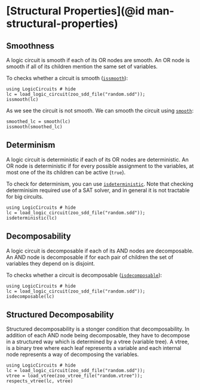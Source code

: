 # [Structural Properties](@id man-structural-properties)

## Smoothness

A logic circuit is smooth if each of its OR nodes are smooth.  An OR node is smooth if all of its children mention the same set of variables. 

To checks whether a circuit is smooth ([`issmooth`](@ref)):

```@example smooth
using LogicCircuits # hide
lc = load_logic_circuit(zoo_sdd_file("random.sdd"));
issmooth(lc)
```

As we see the circuit is not smooth. We can smooth the circuit using [`smooth`](@ref):

```@example smooth
smoothed_lc = smooth(lc)
issmooth(smoothed_lc)
```


## Determinism

A logic circuit is deterministic if each of its OR nodes are deterministic.
An OR node is deterministic if for every possible assignment to the variables, at most one of the its children can be active (`true`).

To check for determinism, you can use [`isdeterministic`](@ref). Note that checking determinisim required use of a SAT solver, and in general it is not tractable for big circuits.

```@example deterministic
using LogicCircuits # hide
lc = load_logic_circuit(zoo_sdd_file("random.sdd"));
isdeterministic(lc)
```


## Decomposability

A logic circuit is decomposable if each of its AND nodes are decomposable. 
An AND node is decomposable if for each pair of children the set of variables they depend on is disjoint.


To checks whether a circuit is decomposable ([`isdecomposable`](@ref)):

```@example
using LogicCircuits # hide
lc = load_logic_circuit(zoo_sdd_file("random.sdd"));
isdecomposable(lc)
```


## Structured Decomposability

Structured decomposability is a stonger condition that decomposability. In addition of each AND node being decomposable, they have to decompose in a structured way which is determined by a vtree (variable tree). A vtree, is a binary tree where each leaf represents a variable and each internal node represents a way of decomposing the variables. 


```@example struct
using LogicCircuits # hide
lc = load_logic_circuit(zoo_sdd_file("random.sdd"));
vtree = load_vtree(zoo_vtree_file("random.vtree"));
respects_vtree(lc, vtree)
```

